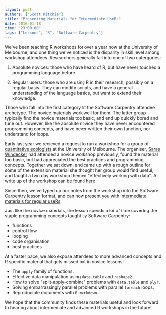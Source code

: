 ```yaml
---
layout: post
authors: ["Scott Ritchie"]
title: "Presenting Materials for Intermediate UseRs"
date: 2016-01-18
time: "23:00:00"
tags: ["Lessons", "R", "Software Carpentry"]
---
```


We've been teaching R workshops for over a year now at the University of
Melbourne, and one thing we've noticed is the disparity in skill level among
workshop attendees. Researchers generally fall into one of two catergories:

1. Absolute novices: those who have heard of R, but have never touched a
   programming language before.

2. Regular users: those who are using R in their research, possibly on a
   regular basis. They can modify scripts, and have a general understanding of
   the language basics, but want to extend their knowledge.

Those who fall into the first category fit the Software Carpentry attendee
archetype. The novice materials work well for them. The latter group typically
find the novice materials too basic, and end up quickly bored and tune out.
However, like the absolute novice they have never encountered programming
concepts, and have never written their own function, nor understand for loops.

Early last year we recieved a request to run a workshop for a group of
[quantitative ecologists](http://qaeco.com/) at the University of Melbourne.
The organiser, [Saras Windecker](https://twitter.com/smwindecker) had attended a novice workshop
previously, found the material too basic, but had appreciated the best
practices and programming concepts. Together we sat down, and came up with a
rough outline for some of the extension material she thought her group would
find useful, and taught a two day workshop themed "effectively working with
data".  A write up of the workshop can be found [here](http://melbourne.resbaz.edu.au/post/125756026789/unleashing-the-power-of-r)

Since then, we've typed up our notes from the workshop into the Software
Carpentry lesson format, and can now present you with [intermediate materials
for regular useRs](http://resbaz.github.io/r-intermediate-gapminder/)

Just like the novice materials, the lesson spends a lot of time covering the
staple programming concepts taught by Software Carpentry:

 - functions
 - control flow
 - looping
 - code organisation
 - best practices

At a faster pace, we also expose attendees to more advanced concepts and R
specific material that gets missed out in novice lessons:

 - The `apply` family of functions.
 - Effective data manipulation using `data.table` and `reshape2`.
 - How to solve "split-apply-combine" problems with `data.table` and `plyr`.
 - Solving embarrassingly parallel problems with parallel `foreach` loops.
 - Reproducible documents with `R markdown`.

We hope that the community finds these materials useful and look forward to
hearing about intermediate and advanced R workshops in the future!
